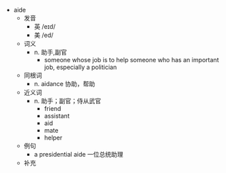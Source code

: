 - aide
  - 发音
    - 英 /eɪd/
    - 美 /ed/
  - 词义
    - n. 助手,副官
      - someone whose job is to help someone who has an important job, especially a politician
  - 同根词
    - n. aidance 协助，帮助
  - 近义词
    - n. 助手；副官；侍从武官
      - friend
      - assistant
      - aid
      - mate
      - helper
  - 例句
    - a presidential aide 一位总统助理
  - 补充